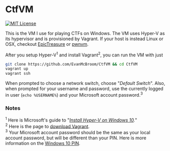 # CtfVM

[![MIT License](https://img.shields.io/badge/license-MIT-blue.svg?style=flat)](LICENSE)

This is the VM I use for playing CTFs on Windows. The VM uses Hyper-V as its hypervisor and is provisioned by Vagrant. If your host is instead Linux or OSX, checkout [EpicTreasure](https://github.com/ctfhacker/EpicTreasure) or [pwnvm](https://github.com/OpenToAllCTF/pwnvm).  

After you setup Hyper-V<sup>1</sup> and install Vagrant<sup>2</sup>, you can run the VM with just

```bash
git clone https://github.com/EvanMcBroom/CtfVM && cd CtfVM
vagrant up
vagrant ssh
```
When prompted to choose a network switch, choose "_Default Switch_". Also, when prompted for your username and password, use the currently logged in user (`echo %USERNAME%`) and your Microsoft account password.<sup>3</sup>  

### Notes
<sup>1</sup> Here is Microsoft's guide to "_[Install Hyper-V on Windows 10](https://docs.microsoft.com/en-us/virtualization/hyper-v-on-windows/quick-start/enable-hyper-v)._"  
<sup>2</sup>
Here is the page to [download Vagrant](https://www.vagrantup.com/downloads.html).   
<sup>3</sup> Your Microsoft account password should be the same as your local account password, but will be different than your PIN. Here is more information on the [Windows 10 PIN](https://docs.microsoft.com/en-us/windows/security/identity-protection/hello-for-business/hello-why-pin-is-better-than-password).
